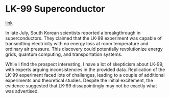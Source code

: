 # LK-99 Superconductor
[link](https://www.cnet.com/tech/computing/lk-99-superconductor-from-breakthrough-hope-to-more-humble-reality/)

In late July, South Korean scientists reported a breakgthrough in superconductors. They claimed that the LK-99 experiment was capable of transmitting electricity with no energy loss at room temperature and ordinary air pressure. This discovery could potentially revolutionize energy grids, quantum computing, and transportation systems.

While I find the prospect interesting, I have a lot of skepticism about LK-99, with experts arguing inconsistencies in the provided data. Replication of the LK-99 experiment faced lots of challenges, leading to a couple of additional experiments and theoretical studies. Despite the initial excitement, the evidence suggested that LK-99 dissapointingly may not be exactly what was advertised.




